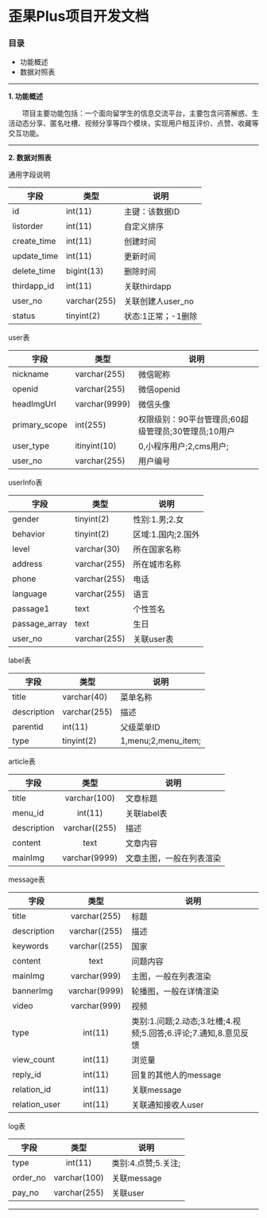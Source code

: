 # 歪果Plus项目开发文档

### 目录

- 功能概述
- 数据对照表


---

**1\. 功能概述**

&emsp;&emsp;项目主要功能包括：一个面向留学生的信息交流平台，主要包含问答解惑、生活动态分享、匿名吐槽、视频分享等四个模块，实现用户相互评价、点赞、收藏等交互功能。

---
**2\. 数据对照表**

通用字段说明

| 字段 | 类型 | 说明 |
| ------    | ------  | ------ | 
| id | int(11)| 主键：该数据ID|
| listorder | int(11) |自定义排序 |
| create_time | int(11) |创建时间 |
| update_time | int(11) |更新时间 |
| delete_time | bigint(13) |删除时间 |
| thirdapp_id | int(11) |关联thirdapp |
| user_no | varchar(255) |关联创建人user_no|
| status | tinyint(2) |状态:1正常；-1删除 |



user表

| 字段 | 类型 | 说明 |
| ------    | ------  | ------ | 
| nickname | varchar(255) | 微信昵称 |
| openid | varchar(255)| 微信openid |
| headImgUrl | varchar(9999) |  微信头像 |
| primary_scope| int(255) | 权限级别：90平台管理员;60超级管理员;30管理员;10用户 |
| user_type| itinyint(10) | 0,小程序用户;2,cms用户; |
| user_no| varchar(255)|用户编号|


userInfo表

| 字段 | 类型 | 说明 |
| ------    | ------  | ------ | 
| gender | tinyint(2) | 性别:1.男;2.女 |
| behavior | tinyint(2)| 区域:1.国内;2.国外 |
| level | varchar(30) |  所在国家名称 |
| address | varchar(255) | 所在城市名称 |
| phone | varchar(255) | 电话 |
| language | varchar(255) | 语言 |
| passage1 | text | 个性签名 |
| passage_array | text | 生日 |
| user_no | varchar(255) | 关联user表 |


label表

| 字段 | 类型 | 说明 |
| ------    | ------  | ------  | 
| title | varchar(40) | 菜单名称 |
| description| varchar(255) | 描述 |
| parentid| int(11) | 父级菜单ID |
| type | tinyint(2) |  1,menu;2,menu_item; |



article表

| 字段 | 类型 | 说明 |
| ------    |  :------:  | ------  | 
| title | varchar(100) | 文章标题 |
| menu_id | int(11) | 关联label表 |
| description | varchar((255) | 描述 |
| content | text | 文章内容 |
| mainImg | varchar(9999) | 文章主图，一般在列表渲染 |



message表

| 字段 | 类型 | 说明 |
| ------    |  :------:  | ------  | 
| title | varchar(255) | 标题 |
| description | varchar((255) | 描述 |
| keywords | varchar((255) | 国家 |
| content | text | 问题内容 |
| mainImg | varchar(999) | 主图，一般在列表渲染 |
| bannerImg | varchar(9999) | 轮播图，一般在详情渲染 |
| video | varchar(999) | 视频 |
| type | int(11) | 类别:1.问题;2.动态;3.吐槽;4.视频;5.回答;6.评论;7.通知,8.意见反馈 |
| view_count | int(11) | 浏览量 |
| reply_id | int(11) | 回复的其他人的message |
| relation_id | int(11) | 关联message |
| relation_user | int(11) | 关联通知接收人user |



log表

| 字段 | 类型 | 说明 |
| ------    |  :------:  | ------  | 
| type | int(11) | 类别:4.点赞;5.关注; |
| order_no | varchar(100) | 关联message |
| pay_no | varchar(255) | 关联user |
---